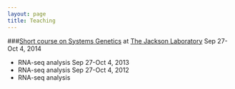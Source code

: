 ```yaml
---
layout: page
title: Teaching
---
```

###[Short course on Systems Genetics](http://courses.jax.org/2014/systems-genetics.html) at [The Jackson Laboratory](http://www.jax.org/)
Sep 27-Oct 4, 2014
* RNA-seq analysis
Sep 27-Oct 4, 2013
* RNA-seq analysis
Sep 27-Oct 4, 2012
* RNA-seq analysis


